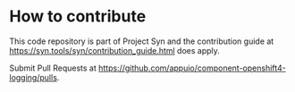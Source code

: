# How to contribute

This code repository is part of Project Syn and the contribution guide at
https://syn.tools/syn/contribution_guide.html does apply.

Submit Pull Requests at https://github.com/appuio/component-openshift4-logging/pulls.
